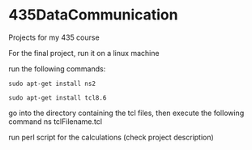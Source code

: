 # 435DataCommunication
Projects for my 435 course

For the final project, run it on a linux machine

run the following commands:

`sudo apt-get install ns2`

`sudo apt-get install tcl8.6`


go into the directory containing the tcl files, then execute the following command
ns tclFilename.tcl

run perl script for the calculations (check project description)


